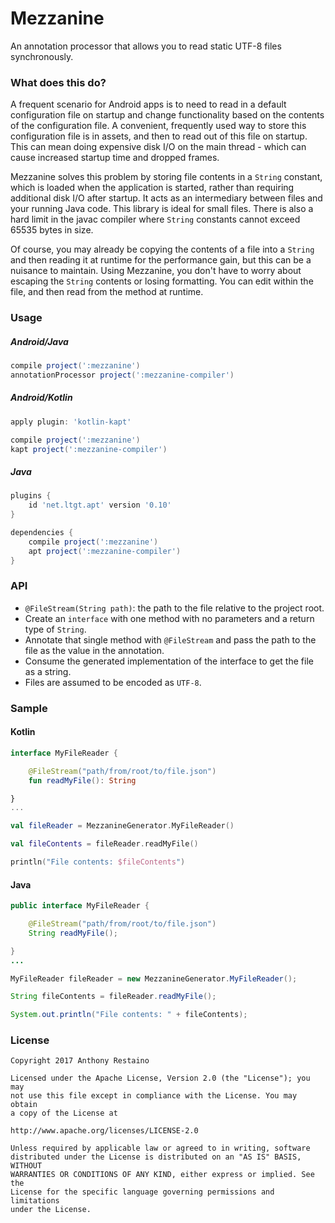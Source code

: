 # Mezzanine
An annotation processor that allows you to read static UTF-8 files synchronously.

### What does this do?
A frequent scenario for Android apps is to need to read in a default configuration file on startup and
change functionality based on the contents of the configuration file. A convenient, frequently used way
to store this configuration file is in assets, and then to read out of this file on startup. This can
mean doing expensive disk I/O on the main thread - which can cause increased startup time and dropped frames.

Mezzanine solves this problem by storing file contents in a `String` constant, which is loaded when the
application is started, rather than requiring additional disk I/O after startup. It acts as an intermediary
between files and your running Java code. This library is ideal for small files. There is also a hard limit
in the javac compiler where `String` constants cannot exceed 65535 bytes in size.

Of course, you may already be copying the contents of a file into a `String` and then reading it at runtime
for the performance gain, but this can be a nuisance to maintain. Using Mezzanine, you don't have to worry
about escaping the `String` contents or losing formatting. You can edit within the file, and then read from the method at runtime.

### Usage

##### Android/Java
```groovy
compile project(':mezzanine')
annotationProcessor project(':mezzanine-compiler')
```

##### Android/Kotlin
```groovy
apply plugin: 'kotlin-kapt'

compile project(':mezzanine')
kapt project(':mezzanine-compiler')
```

##### Java
```groovy
plugins {
    id 'net.ltgt.apt' version '0.10'
}

dependencies {
    compile project(':mezzanine')
    apt project(':mezzanine-compiler')
}
```

### API
- `@FileStream(String path)`: the path to the file relative to the project root.
- Create an `interface` with one method with no parameters and a return type of `String`.
- Annotate that single method with `@FileStream` and pass the path to the file as the value in the annotation.
- Consume the generated implementation of the interface to get the file as a string.
- Files are assumed to be encoded as `UTF-8`.

### Sample

#### Kotlin
```kotlin
interface MyFileReader {

    @FileStream("path/from/root/to/file.json")
    fun readMyFile(): String

}
...

val fileReader = MezzanineGenerator.MyFileReader()

val fileContents = fileReader.readMyFile()

println("File contents: $fileContents")
```

#### Java
```java
public interface MyFileReader {

    @FileStream("path/from/root/to/file.json")
    String readMyFile();

}
...

MyFileReader fileReader = new MezzanineGenerator.MyFileReader();

String fileContents = fileReader.readMyFile();

System.out.println("File contents: " + fileContents);
```

### License
````
Copyright 2017 Anthony Restaino

Licensed under the Apache License, Version 2.0 (the "License"); you may 
not use this file except in compliance with the License. You may obtain 
a copy of the License at

http://www.apache.org/licenses/LICENSE-2.0

Unless required by applicable law or agreed to in writing, software 
distributed under the License is distributed on an "AS IS" BASIS, WITHOUT 
WARRANTIES OR CONDITIONS OF ANY KIND, either express or implied. See the 
License for the specific language governing permissions and limitations 
under the License.
````
